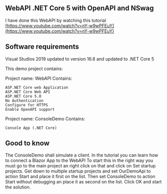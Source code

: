 ## WebAPI .NET Core 5 with OpenAPI and NSwag

I have done this WebAPI by watching this tutorial [https://www.youtube.com/watch?v=nY-w9wPFEuY](https://www.youtube.com/watch?v=nY-w9wPFEuY)

## Software requirements

Visual Studios 2019 updated to version 16.8 and updated to .NET Core 5

This demo project contains: 

Project name: WebAPI
Contains:
```
ASP.NET Core web Application
ASP.NET Core Web API
ASP.NET Core 5.0
No Authentication
Configure for HTTPS
Enable OpenAPI support

```

Project name: ConsoleDemo
Contains:
```
Console App (.NET Core)
```
## Good to know

The ConsoleDemo shall simulate a client.
In the tutorial you can learn how to connect a Blazor App to the WebAPI
To start this in the right way you must go to the main project an right click on that and click on Set startup projects. Get down to multiple startup projects and set OurDemoApi to action Start and place it first on the list. Then set ConsoleDemo to action Start without debugging an place it as second on the list. Click OK and start the solution.
